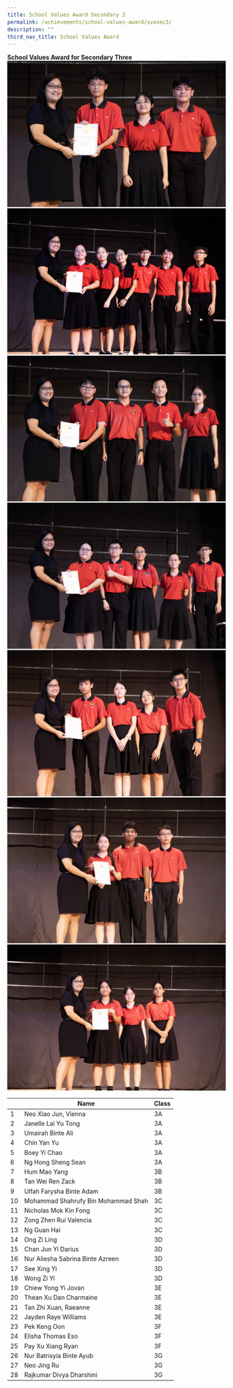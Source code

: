 ```yaml
---
title: School Values Award Secondary 3
permalink: /achievements/school-values-award/svasec3/
description: ""
third_nav_title: School Values Award
---
```

**School Values Award for Secondary Three**
![](/images/svasec3.jpg)<br>
![](/images/svasec301.jpg)<br>
![](/images/svasec302.jpg)<br>
![](/images/svasec303.jpg)<br>
![](/images/svasec304.jpg)<br>
![](/images/svasec305.jpg)<br>
![](/images/svasec306.jpg)<br>

|| Name | Class |
|-|-------  | -------- |
|1|Neo Xiao Jun, Vienna|3A|
|2|Janelle Lai Yu Tong|3A|
|3|Umairah Binte Ali|3A|
|4|Chin Yan Yu|3A|
|5|Boey Yi Chao|3A|
|6|Ng Hong Sheng Sean|3A|
|7|Hum Mao Yang|3B|
|8|Tan Wei Ren Zack|3B|
|9|Ulfah Farysha Binte Adam|3B|
|10|Mohammad Shahrufy Bin Mohammad Shah|3C|
|11|Nicholas Mok Kin Fong|3C|
|12|Zong Zhen Rui Valencia|3C|
|13|Ng Guan Hai|3C|
|14|Ong Zi Ling|3D|
|15|Chan Jun Yi Darius|3D|
|16|Nur Aliesha Sabrina Binte Azreen|3D|
|17|See Xing Yi|3D|
|18|Wong Zi Yi|3D|
|19|Chiew Yong Yi Jovan|3E|
|20|Thean Xu Dan Charmaine|3E|
|21|Tan Zhi Xuan, Raeanne|3E|
|22|Jayden Raye Williams|3E|
|23|Pek Keng Oon|3F|
|24|Elisha Thomas Eso|3F|
|25|Pay Xu Xiang Ryan|3F|
|26|Nur Batrisyia Binte Ayub|3G|
|27|Neo Jing Ru|3G|
|28|Rajkumar Divya Dharshini|3G|
